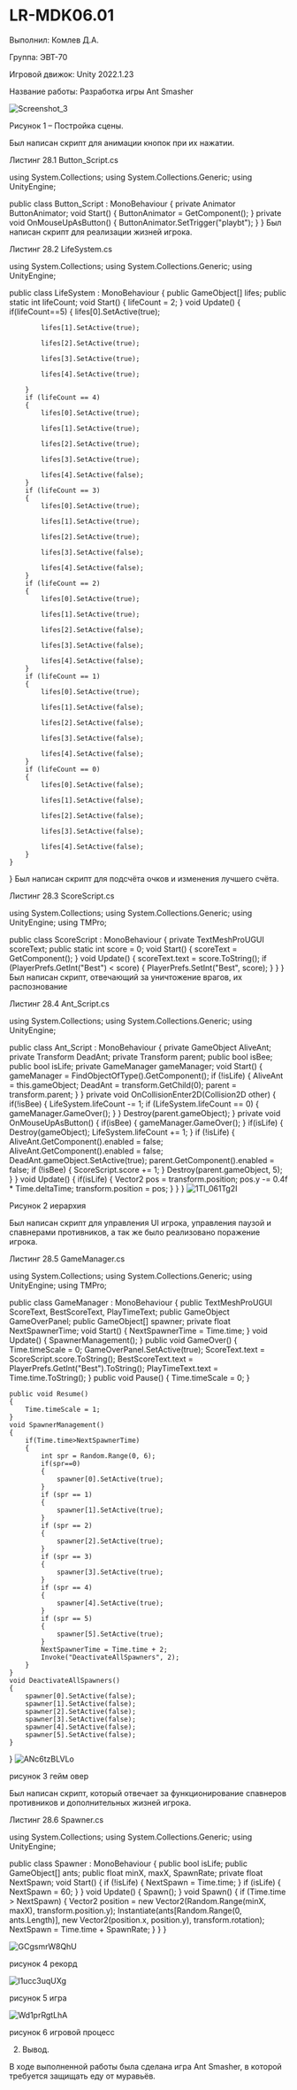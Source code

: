 # LR-MDK06.01
Выполнил: Комлев Д.А.

Группа: ЭВТ-70

Игровой движок: Unity 2022.1.23

Название работы: Разработка игры Ant Smasher

 ![Screenshot_3](https://user-images.githubusercontent.com/119409903/205105573-54d09958-a057-41fc-a0b6-2e3a3aeeae66.png)

Рисунок 1 – Постройка сцены.

Был написан скрипт для анимации кнопок при их нажатии.

Листинг 28.1 Button_Script.cs

using System.Collections;
using System.Collections.Generic;
using UnityEngine;

public class Button_Script : MonoBehaviour
{
    private Animator ButtonAnimator;
    void Start()
    {
        ButtonAnimator = GetComponent<Animator>();
    }
    private void OnMouseUpAsButton()
    {
        ButtonAnimator.SetTrigger("playbt");
    }
}
Был написан скрипт для реализации жизней игрока.
 
Листинг 28.2 LifeSystem.cs
 
using System.Collections;
using System.Collections.Generic;
using UnityEngine;

public class LifeSystem : MonoBehaviour
{
    public GameObject[] lifes;
    public static int lifeCount;
    void Start()
    {
        lifeCount = 2;
    }
    void Update()
    {
        if(lifeCount==5)
        {
            lifes[0].SetActive(true);
 
            lifes[1].SetActive(true);
 
            lifes[2].SetActive(true);
 
            lifes[3].SetActive(true);
 
            lifes[4].SetActive(true);
 
        }
        if (lifeCount == 4)
        {
            lifes[0].SetActive(true);
 
            lifes[1].SetActive(true);
 
            lifes[2].SetActive(true);
 
            lifes[3].SetActive(true);
 
            lifes[4].SetActive(false);
        }
        if (lifeCount == 3)
        {
            lifes[0].SetActive(true);
 
            lifes[1].SetActive(true);
 
            lifes[2].SetActive(true);
 
            lifes[3].SetActive(false);
 
            lifes[4].SetActive(false);
        }
        if (lifeCount == 2)
        {
            lifes[0].SetActive(true);
 
            lifes[1].SetActive(true);
 
            lifes[2].SetActive(false);
 
            lifes[3].SetActive(false);
 
            lifes[4].SetActive(false);
        }
        if (lifeCount == 1)
        {
            lifes[0].SetActive(true);
 
            lifes[1].SetActive(false);
 
            lifes[2].SetActive(false);
 
            lifes[3].SetActive(false);
 
            lifes[4].SetActive(false);
        }
        if (lifeCount == 0)
        {
            lifes[0].SetActive(false);
 
            lifes[1].SetActive(false);
 
            lifes[2].SetActive(false);
 
            lifes[3].SetActive(false);
 
            lifes[4].SetActive(false);
        }
    }
}
Был написан скрипт для подсчёта очков и изменения лучшего счёта.
 
Листинг 28.3 ScoreScript.cs
 
using System.Collections;
using System.Collections.Generic;
using UnityEngine;
using TMPro;

public class ScoreScript : MonoBehaviour
{
    private TextMeshProUGUI scoreText;
    public static int score = 0;
    void Start()
    {
        scoreText = GetComponent<TextMeshProUGUI>();
    }
    void Update()
    {
        scoreText.text = score.ToString();
        if (PlayerPrefs.GetInt("Best") < score)
        {
            PlayerPrefs.SetInt("Best", score);
        }
    }
}
Был написан скрипт, отвечающий за уничтожение врагов, их распознование
                                               
Листинг 28.4 Ant_Script.cs
                                               
using System.Collections;
using System.Collections.Generic;
using UnityEngine;

public class Ant_Script : MonoBehaviour
{
    private GameObject AliveAnt;
    private Transform DeadAnt;
    private Transform parent;
    public bool isBee;
    public bool isLife;
    private GameManager gameManager;
    void Start()
    {
        gameManager = FindObjectOfType<GameManager>().GetComponent<GameManager>();
        if (!isLife)
        {
            AliveAnt = this.gameObject;
            DeadAnt = transform.GetChild(0);
            parent = transform.parent;
        }
    }
    private void OnCollisionEnter2D(Collision2D other)
    {
        if(!isBee)
        {
            LifeSystem.lifeCount -= 1;
            if (LifeSystem.lifeCount == 0)
            {
                gameManager.GameOver();
            }
        }
        Destroy(parent.gameObject);
    }
    private void OnMouseUpAsButton()
    {
        if(isBee)
        {
            gameManager.GameOver();
        }
        if(isLife)
        {
            Destroy(gameObject);
            LifeSystem.lifeCount += 1;
        }
        if (!isLife)
        {
            AliveAnt.GetComponent<SpriteRenderer>().enabled = false;
            AliveAnt.GetComponent<BoxCollider2D>().enabled = false;
            DeadAnt.gameObject.SetActive(true);
            parent.GetComponent<Animator>().enabled = false;
            if (!isBee)
            {
                ScoreScript.score += 1;
            }
            Destroy(parent.gameObject, 5);
        }
    }
    void Update()
    {
        if(isLife)
        {
            Vector2 pos = transform.position;
            pos.y -= 0.4f * Time.deltaTime;
            transform.position = pos;
        }
    }
}
![1Tl_061Tg2I](https://user-images.githubusercontent.com/119409903/205106017-58b8d7cf-0c88-446f-bf11-fa314803cc09.jpg)

Рисунок 2 иерархия
 
Был написан скрипт для управления UI игрока, управления паузой и спавнерами противников, а так же было реализовано поражение игрока.
 
Листинг 28.5 GameManager.cs
 
using System.Collections;
using System.Collections.Generic;
using UnityEngine;
using TMPro;

public class GameManager : MonoBehaviour
{
    public TextMeshProUGUI ScoreText, BestScoreText, PlayTimeText;
    public GameObject GameOverPanel;
    public GameObject[] spawner;
    private float NextSpawnerTime;
    void Start()
    {
        NextSpawnerTime = Time.time;
    }
    void Update()
    {
        SpawnerManagement();
    }
    public void GameOver()
    {
        Time.timeScale = 0;
        GameOverPanel.SetActive(true);
        ScoreText.text = ScoreScript.score.ToString();
        BestScoreText.text = PlayerPrefs.GetInt("Best").ToString();
        PlayTimeText.text = Time.time.ToString();
    }
    public void Pause()
    {
        Time.timeScale = 0;
    }

    public void Resume()
    {
        Time.timeScale = 1;
    }
    void SpawnerManagement()
    {
        if(Time.time>NextSpawnerTime)
        {
            int spr = Random.Range(0, 6);
            if(spr==0)
            {
                spawner[0].SetActive(true);
            }
            if (spr == 1)
            {
                spawner[1].SetActive(true);
            }
            if (spr == 2)
            {
                spawner[2].SetActive(true);
            }
            if (spr == 3)
            {
                spawner[3].SetActive(true);
            }
            if (spr == 4)
            {
                spawner[4].SetActive(true);
            }
            if (spr == 5)
            {
                spawner[5].SetActive(true);
            }
            NextSpawnerTime = Time.time + 2;
            Invoke("DeactivateAllSpawners", 2);
        }
    }
    void DeactivateAllSpawners()
    {
        spawner[0].SetActive(false);
        spawner[1].SetActive(false);
        spawner[2].SetActive(false);
        spawner[3].SetActive(false);
        spawner[4].SetActive(false);
        spawner[5].SetActive(false);
    }
}
![ANc6tzBLVLo](https://user-images.githubusercontent.com/119409903/205106079-0a902d88-52cf-42ec-bdde-d31b451d9338.jpg)

рисунок 3 гейм овер
 
Был написан скрипт, который отвечает за функционирование спавнеров противников и дополнительных жизней игрока.
 
Листинг 28.6 Spawner.cs
 
using System.Collections;
using System.Collections.Generic;
using UnityEngine;

public class Spawner : MonoBehaviour
{
    public bool isLife;
    public GameObject[] ants;
    public float minX, maxX, SpawnRate;
    private float NextSpawn;
    void Start()
    {
        if (!isLife)
        {
            NextSpawn = Time.time;
        }
        if (isLife)
        {
            NextSpawn = 60;
        }
    }
    void Update()
    {
        Spawn();
    }
    void Spawn()
    {
        if (Time.time > NextSpawn)
        {
            Vector2 position = new Vector2(Random.Range(minX, maxX), transform.position.y);
            Instantiate(ants[Random.Range(0, ants.Length)], new Vector2(position.x, position.y), transform.rotation);
            NextSpawn = Time.time + SpawnRate;
        }
    }
}
 
![GCgsmrW8QhU](https://user-images.githubusercontent.com/119409903/205106176-45145cd0-1520-4f2a-893b-3992b013e5b6.jpg)

рисунок 4 рекорд
 
![l1ucc3uqUXg](https://user-images.githubusercontent.com/119409903/205106238-79ff4b77-62d5-476f-a01e-0ace8b4d3f5f.jpg)

рисунок 5 игра
 
![Wd1prRgtLhA](https://user-images.githubusercontent.com/119409903/205106301-2ea2c201-c7fe-43c0-9ef9-bf01af39c32b.jpg)

рисунок 6 игровой процесс
 
2. Вывод.
 
В ходе выполненной работы была сделана игра Ant Smasher, в которой требуется защищать еду от муравьёв.
